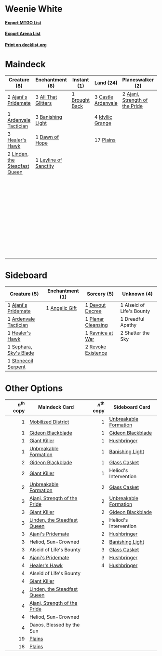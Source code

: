 # Weenie White

#### [Export MTGO List](../collection/Weenie%20White/Weenie%20White.txt)
#### [Export Arena List](../collection/Weenie%20White/Weenie%20White_arena.txt)
#### [Print on decklist.org](http://decklist.org/?deckmain=2%09Ajani's%20Pridemate%0A2%09Ajani,%20Strength%20of%20the%20Pride%0A3%09All%20That%20Glitters%0A2%09Alseid%20of%20Life's%20Bounty%0A1%09Archon%20of%20Sun's%20Grace%0A1%09Ardenvale%20Tactician%0A3%09Banishing%20Light%0A1%09Brought%20Back%0A3%09Castle%20Ardenvale%0A1%09Dawn%20of%20Hope%0A3%09Daxos,%20Blessed%20by%20the%20Sun%0A1%09Elspeth%20Conquers%20Death%0A3%09Healer's%20Hawk%0A2%09Heliod,%20Sun-Crowned%0A4%09Idyllic%20Grange%0A2%09Karametra's%20Blessing%0A1%09Leyline%20of%20Sanctity%0A2%09Linden,%20the%20Steadfast%20Queen%0A17%09Plains%0A2%09Sentinel's%20Eyes%0A2%09Shadowspear%0A2%09The%20Birth%20of%20Meletis&deckside=1%09Ajani's%20Pridemate%0A1%09Alseid%20of%20Life's%20Bounty%0A1%09Angelic%20Gift%0A1%09Ardenvale%20Tactician%0A1%09Devout%20Decree%0A1%09Dreadful%20Apathy%0A1%09Healer's%20Hawk%0A1%09Planar%20Cleansing%0A1%09Ravnica%20at%20War%0A2%09Revoke%20Existence%0A1%09Sephara,%20Sky's%20Blade%0A2%09Shatter%20the%20Sky%0A1%09Stonecoil%20Serpent)
# Maindeck

|                                              Creature (8)                                              |                                        Enchantment (8)                                         |                                       Instant (1)                                       |                                          Land (24)                                          |                                            Planeswalker (2)                                             |       Unknown (17)        |
|--------------------------------------------------------------------------------------------------------|------------------------------------------------------------------------------------------------|-----------------------------------------------------------------------------------------|---------------------------------------------------------------------------------------------|---------------------------------------------------------------------------------------------------------|---------------------------|
|2 [Ajani's Pridemate](http://gatherer.wizards.com/Pages/Card/Details.aspx?multiverseid=376241)          |3 [All That Glitters](http://gatherer.wizards.com/Pages/Card/Details.aspx?multiverseid=472964)  |1 [Brought Back](http://gatherer.wizards.com/Pages/Card/Details.aspx?multiverseid=466763)|3 [Castle Ardenvale](http://gatherer.wizards.com/Pages/Card/Details.aspx?multiverseid=473200)|2 [Ajani, Strength of the Pride](http://gatherer.wizards.com/Pages/Card/Details.aspx?multiverseid=466756)|2 Alseid of Life's Bounty  |
|1 [Ardenvale Tactician](http://gatherer.wizards.com/Pages/Card/Details.aspx?multiverseid=472967)        |3 [Banishing Light](http://gatherer.wizards.com/Pages/Card/Details.aspx?multiverseid=405135)    |                                                                                         |4 [Idyllic Grange](http://gatherer.wizards.com/Pages/Card/Details.aspx?multiverseid=473208)  |                                                                                                         |1 Archon of Sun's Grace    |
|3 [Healer's Hawk](http://gatherer.wizards.com/Pages/Card/Details.aspx?multiverseid=452764)              |1 [Dawn of Hope](http://gatherer.wizards.com/Pages/Card/Details.aspx?multiverseid=452758)       |                                                                                         |17 [Plains](http://gatherer.wizards.com/Pages/Card/Details.aspx?multiverseid=439856)         |                                                                                                         |3 Daxos, Blessed by the Sun|
|2 [Linden, the Steadfast Queen](http://gatherer.wizards.com/Pages/Card/Details.aspx?multiverseid=472982)|1 [Leyline of Sanctity](http://gatherer.wizards.com/Pages/Card/Details.aspx?multiverseid=204993)|                                                                                         |                                                                                             |                                                                                                         |1 Elspeth Conquers Death   |
|                                                                                                        |                                                                                                |                                                                                         |                                                                                             |                                                                                                         |2 Heliod, Sun-Crowned      |
|                                                                                                        |                                                                                                |                                                                                         |                                                                                             |                                                                                                         |2 Karametra's Blessing     |
|                                                                                                        |                                                                                                |                                                                                         |                                                                                             |                                                                                                         |2 Sentinel's Eyes          |
|                                                                                                        |                                                                                                |                                                                                         |                                                                                             |                                                                                                         |2 Shadowspear              |
|                                                                                                        |                                                                                                |                                                                                         |                                                                                             |                                                                                                         |2 The Birth of Meletis     |


# Sideboard

|                                          Creature (5)                                           |                                     Enchantment (1)                                     |                                         Sorcery (5)                                         |       Unknown (4)       |
|-------------------------------------------------------------------------------------------------|-----------------------------------------------------------------------------------------|---------------------------------------------------------------------------------------------|-------------------------|
|1 [Ajani's Pridemate](http://gatherer.wizards.com/Pages/Card/Details.aspx?multiverseid=376241)   |1 [Angelic Gift](http://gatherer.wizards.com/Pages/Card/Details.aspx?multiverseid=446056)|1 [Devout Decree](http://gatherer.wizards.com/Pages/Card/Details.aspx?multiverseid=466767)   |1 Alseid of Life's Bounty|
|1 [Ardenvale Tactician](http://gatherer.wizards.com/Pages/Card/Details.aspx?multiverseid=472967) |                                                                                         |1 [Planar Cleansing](http://gatherer.wizards.com/Pages/Card/Details.aspx?multiverseid=191599)|1 Dreadful Apathy        |
|1 [Healer's Hawk](http://gatherer.wizards.com/Pages/Card/Details.aspx?multiverseid=452764)       |                                                                                         |1 [Ravnica at War](http://gatherer.wizards.com/Pages/Card/Details.aspx?multiverseid=460955)  |2 Shatter the Sky        |
|1 [Sephara, Sky's Blade](http://gatherer.wizards.com/Pages/Card/Details.aspx?multiverseid=466790)|                                                                                         |2 [Revoke Existence](http://gatherer.wizards.com/Pages/Card/Details.aspx?multiverseid=378397)|                         |
|1 [Stonecoil Serpent](http://gatherer.wizards.com/Pages/Card/Details.aspx?multiverseid=473197)   |                                                                                         |                                                                                             |                         |


# Other Options

|*n*<sup>th</sup> copy|                                             Maindeck Card                                             |*n*<sup>th</sup> copy|                                         Sideboard Card                                         |
|--------------------:|-------------------------------------------------------------------------------------------------------|--------------------:|------------------------------------------------------------------------------------------------|
|                    1|[Mobilized District](http://gatherer.wizards.com/Pages/Card/Details.aspx?multiverseid=461176)          |                    1|[Unbreakable Formation](http://gatherer.wizards.com/Pages/Card/Details.aspx?multiverseid=457173)|
|                    1|[Gideon Blackblade](http://gatherer.wizards.com/Pages/Card/Details.aspx?multiverseid=463943)           |                    1|[Gideon Blackblade](http://gatherer.wizards.com/Pages/Card/Details.aspx?multiverseid=463943)    |
|                    1|[Giant Killer](http://gatherer.wizards.com/Pages/Card/Details.aspx?multiverseid=472976)                |                    1|[Hushbringer](http://gatherer.wizards.com/Pages/Card/Details.aspx?multiverseid=472980)          |
|                    1|[Unbreakable Formation](http://gatherer.wizards.com/Pages/Card/Details.aspx?multiverseid=457173)       |                    1|[Banishing Light](http://gatherer.wizards.com/Pages/Card/Details.aspx?multiverseid=405135)      |
|                    2|[Gideon Blackblade](http://gatherer.wizards.com/Pages/Card/Details.aspx?multiverseid=463943)           |                    1|[Glass Casket](http://gatherer.wizards.com/Pages/Card/Details.aspx?multiverseid=472977)         |
|                    2|[Giant Killer](http://gatherer.wizards.com/Pages/Card/Details.aspx?multiverseid=472976)                |                    1|Heliod's Intervention                                                                           |
|                    2|[Unbreakable Formation](http://gatherer.wizards.com/Pages/Card/Details.aspx?multiverseid=457173)       |                    2|[Glass Casket](http://gatherer.wizards.com/Pages/Card/Details.aspx?multiverseid=472977)         |
|                    3|[Ajani, Strength of the Pride](http://gatherer.wizards.com/Pages/Card/Details.aspx?multiverseid=466756)|                    2|[Unbreakable Formation](http://gatherer.wizards.com/Pages/Card/Details.aspx?multiverseid=457173)|
|                    3|[Giant Killer](http://gatherer.wizards.com/Pages/Card/Details.aspx?multiverseid=472976)                |                    2|[Gideon Blackblade](http://gatherer.wizards.com/Pages/Card/Details.aspx?multiverseid=463943)    |
|                    3|[Linden, the Steadfast Queen](http://gatherer.wizards.com/Pages/Card/Details.aspx?multiverseid=472982) |                    2|Heliod's Intervention                                                                           |
|                    3|[Ajani's Pridemate](http://gatherer.wizards.com/Pages/Card/Details.aspx?multiverseid=376241)           |                    2|[Hushbringer](http://gatherer.wizards.com/Pages/Card/Details.aspx?multiverseid=472980)          |
|                    3|Heliod, Sun-Crowned                                                                                    |                    2|[Banishing Light](http://gatherer.wizards.com/Pages/Card/Details.aspx?multiverseid=405135)      |
|                    3|Alseid of Life's Bounty                                                                                |                    3|[Glass Casket](http://gatherer.wizards.com/Pages/Card/Details.aspx?multiverseid=472977)         |
|                    4|[Ajani's Pridemate](http://gatherer.wizards.com/Pages/Card/Details.aspx?multiverseid=376241)           |                    3|[Hushbringer](http://gatherer.wizards.com/Pages/Card/Details.aspx?multiverseid=472980)          |
|                    4|[Healer's Hawk](http://gatherer.wizards.com/Pages/Card/Details.aspx?multiverseid=452764)               |                    4|[Hushbringer](http://gatherer.wizards.com/Pages/Card/Details.aspx?multiverseid=472980)          |
|                    4|Alseid of Life's Bounty                                                                                |                     |                                                                                                |
|                    4|[Giant Killer](http://gatherer.wizards.com/Pages/Card/Details.aspx?multiverseid=472976)                |                     |                                                                                                |
|                    4|[Linden, the Steadfast Queen](http://gatherer.wizards.com/Pages/Card/Details.aspx?multiverseid=472982) |                     |                                                                                                |
|                    4|[Ajani, Strength of the Pride](http://gatherer.wizards.com/Pages/Card/Details.aspx?multiverseid=466756)|                     |                                                                                                |
|                    4|Heliod, Sun-Crowned                                                                                    |                     |                                                                                                |
|                    4|Daxos, Blessed by the Sun                                                                              |                     |                                                                                                |
|                   19|[Plains](http://gatherer.wizards.com/Pages/Card/Details.aspx?multiverseid=439856)                      |                     |                                                                                                |
|                   18|[Plains](http://gatherer.wizards.com/Pages/Card/Details.aspx?multiverseid=439856)                      |                     |                                                                                                |

